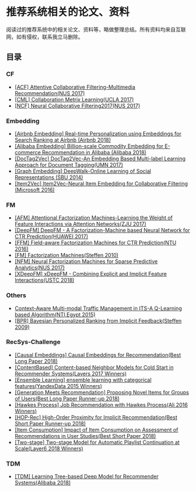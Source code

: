 # 推荐系统相关的论文、资料
阅读过的推荐系统中的相关论文、资料等，略做整理总结。所有资料均来自互联网，如有侵权，联系我立马删除。

## 目录

### CF
* [[ACF] Attentive Collaborative Filtering-Multimedia Recommendation(NUS 2017)](https://github.com/buracagyang/RecSys_paper/blob/master/CF/%5BACF%5D%20Attentive%20Collaborative%20Filtering-Multimedia%20Recommendation%28NUS%202017%29.pdf) <br/>
* [[CML] Collaboration Metrix Learning(UCLA 2017)](https://github.com/buracagyang/RecSys_paper/blob/master/CF/%5BCML%5D%20Collaboration%20Metrix%20Learning%28UCLA%202017%29.pdf) <br/>
* [[NCF] Neural Collaborative Filtering2017(NUS 2017)](https://github.com/buracagyang/RecSys_paper/blob/master/CF/%5BNCF%5D%20Neural%20Collaborative%20Filtering2017%28NUS%202017%29.pdf) <br/>

### Embedding
* [[Airbnb Embedding] Real-time Personalization using Embeddings for Search Ranking at Airbnb (Airbnb 2018)](https://github.com/buracagyang/RecSys_paper/blob/master/Embedding/%5BAirbnb%20Embedding%5D%20Real-time%20Personalization%20using%20Embeddings%20for%20Search%20Ranking%20at%20Airbnb%20%28Airbnb%202018%29.pdf) <br/>
* [[Alibaba Embedding] Billion-scale Commodity Embedding for E-commerce Recommendation in Alibaba (Alibaba 2018)](https://github.com/buracagyang/RecSys_paper/blob/master/Embedding/%5BAlibaba%20Embedding%5D%20Billion-scale%20Commodity%20Embedding%20for%20E-commerce%20Recommendation%20in%20Alibaba%20%28Alibaba%202018%29.pdf) <br/>
* [[DocTag2Vec] DocTag2Vec-An Embedding Based Multi-label Learning Approach for Document Tagging(UMN 2017)](https://github.com/buracagyang/RecSys_paper/blob/master/Embedding/%5BDocTag2Vec%5D%20DocTag2Vec-An%20Embedding%20Based%20Multi-label%20Learning%20Approach%20for%20Document%20Tagging%28UMN%202017%29.pdf) <br/>
* [[Graph Embedding] DeepWalk-Online Learning of Social Representations (SBU 2014)](https://github.com/buracagyang/RecSys_paper/blob/master/Embedding/%5BGraph%20Embedding%5D%20DeepWalk-Online%20Learning%20of%20Social%20Representations%20%28SBU%202014%29.pdf) <br/>
* [[Item2Vec] Item2Vec-Neural Item Embedding for Collaborative Filtering (Microsoft 2016)](https://github.com/buracagyang/RecSys_paper/blob/master/Embedding/%5BItem2Vec%5D%20Item2Vec-Neural%20Item%20Embedding%20for%20Collaborative%20Filtering%20%28Microsoft%202016%29.pdf) <br/>

### FM
* [[AFM] Attentional Factorization Machines-Learning the Weight of Feature Interactions via Attention Networks(ZJU 2017)](https://github.com/buracagyang/RecSys_paper/blob/master/FM/%5BAFM%5D%20Attentional%20Factorization%20Machines-Learning%20the%20Weight%20of%20Feature%20Interactions%20via%20Attention%20Networks%28ZJU%202017%29.pdf) <br/>
* [[DeepFM] DeepFM - A Factorization-Machine based Neural Network for CTR Prediction(HUAWEI 2017)](https://github.com/buracagyang/RecSys_paper/blob/master/FM/%5BDeepFM%5D%20DeepFM%20-%20A%20Factorization-Machine%20based%20Neural%20Network%20for%20CTR%20Prediction%28HUAWEI%202017%29.pdf) <br/>
* [[FFM] Field-aware Factorization Machines for CTR Prediction(NTU 2016)](https://github.com/buracagyang/RecSys_paper/blob/master/FM/%5BFFM%5D%20Field-aware%20Factorization%20Machines%20for%20CTR%20Prediction%28NTU%202016%29.pdf) <br/>
* [[FM] Factorization Machines(Steffen 2010)](https://github.com/buracagyang/RecSys_paper/blob/master/FM/%5BFM%5D%20Factorization%20Machines%28Steffen%202010%29.pdf) <br/>
* [[NFM] Neural Factorization Machines for Sparse Predictive Analytics(NUS 2017)](https://github.com/buracagyang/RecSys_paper/blob/master/FM/%5BNFM%5D%20Neural%20Factorization%20Machines%20for%20Sparse%20Predictive%20Analytics%28NUS%202017%29.pdf) <br/>
* [[XDeepFM] xDeepFM - Combining Explicit and Implicit Feature Interactions(USTC 2018)](https://github.com/buracagyang/RecSys_paper/blob/master/FM/%5BXDeepFM%5D%20xDeepFM%20-%20Combining%20Explicit%20and%20Implicit%20Feature%20Interactions%28USTC%202018%29.pdf) <br/>

### Others
* [Context-Aware Multi-modal Traffic Management in ITS-A Q-Learning based Algorithm(NTI,Egypt 2015)](https://github.com/buracagyang/RecSys_paper/blob/master/Others/Context-Aware%20Multi-modal%20Traffic%20Management%20in%20ITS-A%20Q-Learning%20based%20Algorithm%28NTI%2CEgypt%202015%29.pdf) <br/>
* [[BPR] Bayesian Personalized Ranking from Implicit Feedback(Steffen 2009)](https://github.com/buracagyang/RecSys_paper/blob/master/Others/%5BBPR%5D%20Bayesian%20Personalized%20Ranking%20from%20Implicit%20Feedback%28Steffen%202009%29.pdf) <br/>

### RecSys-Challenge
* [[Causal Embeddings] Causal Embeddings for Recommendation(Best Long Paper 2018)](https://github.com/buracagyang/RecSys_paper/blob/master/RecSys-Challenge/%5BCausal%20Embeddings%5D%20Causal%20Embeddings%20for%20Recommendation%28Best%20Long%20Paper%202018%29.pdf) <br/>
* [[ContentBased] Content-based Neighbor Models for Cold Start in Recommender Systems(Layers 2017 Winners)](https://github.com/buracagyang/RecSys_paper/blob/master/RecSys-Challenge/%5BContentBased%5D%20Content-based%20Neighbor%20Models%20for%20Cold%20Start%20in%20Recommender%20Systems%28Layers%202017%20Winners%29.pdf) <br/>
* [[Ensemble Learning] ensemble learning with categorical features(YandexData 2015 Winners)](https://github.com/buracagyang/RecSys_paper/blob/master/RecSys-Challenge/%5BEnsemble%20Learning%5D%20ensemble%20learning%20with%20categorical%20features%28YandexData%202015%20Winners%29.pdf) <br/>
* [[Generation Meets Recommendation] Proposing Novel Items for Groups of Users(Best Long Paper Runner-up 2018)](https://github.com/buracagyang/RecSys_paper/blob/master/RecSys-Challenge/%5BGeneration%20Meets%20Recommendation%5D%20Proposing%20Novel%20Items%20for%20Groups%20of%20Users%28Best%20Long%20Paper%20Runner-up%202018%29.pdf) <br/>
* [[Hawkes Process] Job Recommendation with Hawkes Process(Ali 2016 Winners)](https://github.com/buracagyang/RecSys_paper/blob/master/RecSys-Challenge/%5BHawkes%20Process%5D%20Job%20Recommendation%20with%20Hawkes%20Process%28Ali%202016%20Winners%29.pdf) <br/>
* [[HOP-Rec] High-Order Proximity for Implicit Recommendation(Best Short Paper Runner-up 2018)](https://github.com/buracagyang/RecSys_paper/blob/master/RecSys-Challenge/%5BHOP-Rec%5D%20High-Order%20Proximity%20for%20Implicit%20Recommendation%28Best%20Short%20Paper%20Runner-up%202018%29.pdf) <br/>
* [[Item Consumption] Impact of Item Consumption on Assessment of Recommendations in User Studies(Best Short Paper 2018)](https://github.com/buracagyang/RecSys_paper/blob/master/RecSys-Challenge/%5BItem%20Consumption%5D%20Impact%20of%20Item%20Consumption%20on%20Assessment%20of%20Recommendations%20in%20User%20Studies%28Best%20Short%20Paper%202018%29.pdf) <br/>
* [[Two-stage] Two-stage Model for Automatic Playlist Continuation at Scale(Layer6 2018 Winners)](https://github.com/buracagyang/RecSys_paper/blob/master/RecSys-Challenge/%5BTwo-stage%5D%20Two-stage%20Model%20for%20Automatic%20Playlist%20Continuation%20at%20Scale%28Layer6%202018%20Winners%29.pdf) <br/>

### TDM
* [[TDM] Learning Tree-based Deep Model for Recommender Systems(Alibaba 2018)](https://github.com/buracagyang/RecSys_paper/blob/master/TDM/%5BTDM%5D%20Learning%20Tree-based%20Deep%20Model%20for%20Recommender%20Systems%28Alibaba%202018%29.pdf) <br/>
